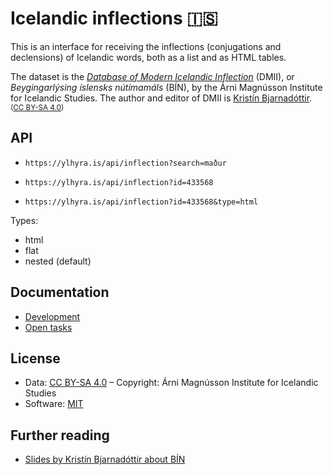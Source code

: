 # Icelandic inflections 🇮🇸

This is an interface for receiving the inflections (conjugations and declensions) of Icelandic words, both as a list and as HTML tables.

The dataset is the *[Database of Modern Icelandic Inflection](https://bin.arnastofnun.is/DMII/LTdata/k-format/)* (DMII), or *Beygingarlýsing íslensks nútímamáls* (BÍN), by the Árni Magnússon Institute for Icelandic Studies. The author and editor of DMII is [Kristín Bjarnadóttir](https://www.arnastofnun.is/is/stofnunin/starfsfolk/kristin-bjarnadottir). <small>([CC BY-SA 4.0](https://creativecommons.org/licenses/by-sa/4.0/))</small>

## API

* `https://ylhyra.is/api/inflection?search=maður`

* `https://ylhyra.is/api/inflection?id=433568`

* `https://ylhyra.is/api/inflection?id=433568&type=html`

Types:

* html
* flat
* nested (default)

## Documentation

* [Development](Development.md)
* [Open tasks](https://github.com/ylhyra/icelandic-inflections/projects/1)

## License

* Data: [CC BY-SA 4.0](https://creativecommons.org/licenses/by-sa/4.0/) – Copyright: Árni Magnússon Institute for Icelandic Studies
* Software: [MIT](https://opensource.org/licenses/MIT)

## Further reading

* [Slides by Kristín Bjarnadóttir about BÍN](https://notendur.hi.is/~kristinb/NFL2019_kb-kih-6jun.pdf)
